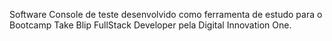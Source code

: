 Software Console de teste desenvolvido como ferramenta de estudo para o Bootcamp Take Blip FullStack Developer pela Digital Innovation One.